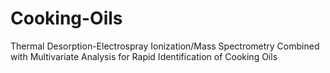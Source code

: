 # Cooking-Oils
Thermal Desorption-Electrospray Ionization/Mass Spectrometry Combined with Multivariate Analysis for Rapid Identification of Cooking Oils
